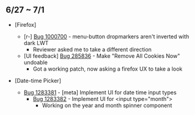 ## 6/27 ~ 7/1

- [Firefox]
	- [r-] [Bug 1000700](https://bugzilla.mozilla.org/show_bug.cgi?id=1000700) - menu-button dropmarkers aren't inverted with dark LWT
		- Reviewer asked me to take a different direction
	- [UI feedback] [Bug 285836](https://bugzilla.mozilla.org/show_bug.cgi?id=285836) - Make "Remove All Cookies Now" undoable
		- Got a working patch, now asking a firefox UX to take a look

- [Date-time Picker]
	- [Bug 1283381](https://bugzilla.mozilla.org/show_bug.cgi?id=1283381) - [meta] Implement UI for date time input types
		- [Bug 1283382](https://bugzilla.mozilla.org/show_bug.cgi?id=1283382) - Implement UI for \<input type="month"\>
			- Working on the year and month spinner component
